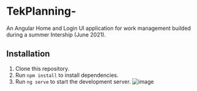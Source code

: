 # TekPlanning-

An Angular Home and Login UI application for work management builded during a summer Intership (June 2021).

## Installation
1. Clone this repository.
2. Run `npm install` to install dependencies.
3. Run `ng serve` to start the development server.
![image](https://github.com/user-attachments/assets/700acc66-d5e8-4aca-a385-1326b68be3b4)



